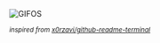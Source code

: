 <div align="justify">
<picture>
    <source media="(prefers-color-scheme: dark)" srcset="https://i.ibb.co/1qM8TMx/output-gif.gif">
    <source media="(prefers-color-scheme: light)" srcset="https://i.ibb.co/1qM8TMx/output-gif.gif">
    <img alt="GIFOS" src="https://i.ibb.co/1qM8TMx/output-gif.gif">
</picture>

<sub><i>inspired from [x0rzavi/github-readme-terminal](https://github.com/x0rzavi/github-readme-terminal)</i></sub>

</div>

<!-- Image deletion URL: https://ibb.co/Z8SWxSC/b1cf2d2a426c50819a6e8bae422d4578 -->